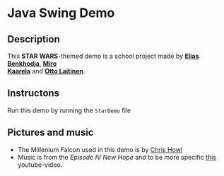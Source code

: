 # Java Swing Demo

## Description
This **STAR WARS**-themed demo is a school project made by [**Elias Benkhodja**](https://github.com/quvide), [**Miro  
Kaarela**](https://github.com/mkaarela) and [**Otto Laitinen**](https://github.com/OttoLaitinen).


## Instructons
Run this demo by running the `StarDemo` file  


## Pictures and music 
 * The Millenium Falcon used in this demo is by [Chris Howl](https://howlmodelinganimationandgames.wordpress.com/2015/08/24/millennium-falcon-now-textured/)
 * Music is from the *Episode IV New Hope* and to be more specific [this](https://www.youtube.com/watch?v=IaBbM7H2dW8) youtube-video.
